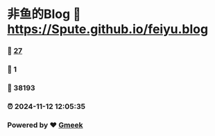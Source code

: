 # 非鱼的Blog :link: https://Spute.github.io/feiyu.blog 
### :page_facing_up: [27](https://Spute.github.io/feiyu.blog/tag.html) 
### :speech_balloon: 1 
### :hibiscus: 38193 
### :alarm_clock: 2024-11-12 12:05:35 
### Powered by :heart: [Gmeek](https://github.com/Meekdai/Gmeek)
